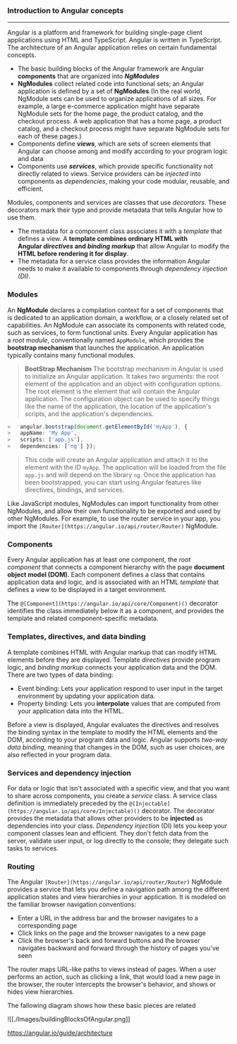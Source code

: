 ### Introduction to Angular concepts
---

Angular is a platform and framework for building single-page client applications using HTML and TypeScript. Angular is written in TypeScript.
The architecture of an Angular application relies on certain fundamental concepts.
- The basic building blocks of the Angular framework are Angular **components** that are organized into **_NgModules_**
- **NgModules** collect related code into functional sets; an Angular application is defined by a set of **NgModules**.(In the real world, NgModule sets can be used to organize applications of all sizes. For example, a large e-commerce application might have separate NgModule sets for the home page, the product catalog, and the checkout process. A web application that has a home page, a product catalog, and a checkout process might have separate NgModule sets for each of these pages.)
- Components define **_views_**, which are sets of screen elements that Angular can choose among and modify according to your program logic and data
- Components use **_services_**, which provide specific functionality not directly related to views. Service providers can be _injected_ into components as _dependencies_, making your code modular, reusable, and efficient.

Modules, components and services are classes that use _decorators_. These decorators mark their type and provide metadata that tells Angular how to use them.
- The metadata for a component class associates it with a _template_ that defines a view. A **template combines ordinary HTML with Angular _directives_ and _binding markup_** that allow Angular to modify the **HTML before rendering it for display**.
- The metadata for a service class provides the information Angular needs to make it available to components through _dependency injection (DI)_.

### Modules
An **NgModule** declares a compilation context for a set of components that is dedicated to an application domain, a workflow, or a closely related set of capabilities. An NgModule can associate its components with related code, such as services, to form functional units.
Every Angular application has a _root module_, conventionally named `AppModule`, which provides the **bootstrap mechanism** that launches the application. An application typically contains many functional modules.

> **BootStrap Mechanism**
> The bootstrap mechanism in Angular is used to initialize an Angular application. It takes two arguments: the root element of the application and an object with configuration options. The root element is the element that will contain the Angular application. The configuration object can be used to specify things like the name of the application, the location of the application's scripts, and the application's dependencies.
> 
``` typescript
> 	angular.bootstrap(document.getElementById('myApp'), { 
> 	appName: 'My App', 
> 	scripts: ['app.js'], 
> 	dependencies: ['ng'] });
```
> This code will create an Angular application and attach it to the element with the ID `myApp`. The application will be loaded from the file `app.js` and will depend on the library `ng`. Once the application has been bootstrapped, you can start using Angular features like directives, bindings, and services.

Like JavaScript modules, NgModules can import functionality from other NgModules, and allow their own functionality to be exported and used by other NgModules. For example, to use the router service in your app, you import the `[Router](https://angular.io/api/router/Router)` NgModule.

### Components

Every Angular application has at least one component, the _root component_ that connects a component hierarchy with the page **document object model (DOM)**. Each component defines a class that contains application data and logic, and is associated with an HTML _template_ that defines a view to be displayed in a target environment.

The `@[Component](https://angular.io/api/core/Component)()` decorator identifies the class immediately below it as a component, and provides the template and related component-specific metadata.

### Templates, directives, and data binding
A template combines HTML with Angular markup that can modify HTML elements before they are displayed. Template _directives_ provide program logic, and _binding markup_ connects your application data and the DOM. There are two types of data binding:
- Event binding: Lets your application respond to user input in the target environment by updating your application data.
- Property binding: Lets you **interpolate** values that are computed from your application data into the HTML.

Before a view is displayed, Angular evaluates the directives and resolves the binding syntax in the template to modify the HTML elements and the DOM, according to your program data and logic. Angular supports _two-way data binding_, meaning that changes in the DOM, such as user choices, are also reflected in your program data.

### Services and dependency injection

For data or logic that isn't associated with a specific view, and that you want to share across components, you create a _service_ class. A service class definition is immediately preceded by the `@[Injectable](https://angular.io/api/core/Injectable)()` decorator. The decorator provides the metadata that allows other providers to be **injected** as dependencies into your class.
_Dependency injection_ (DI) lets you keep your component classes lean and efficient. They don't fetch data from the server, validate user input, or log directly to the console; they delegate such tasks to services.

### Routing
The Angular `[Router](https://angular.io/api/router/Router)` NgModule provides a service that lets you define a navigation path among the different application states and view hierarchies in your application. It is modeled on the familiar browser navigation conventions:

-   Enter a URL in the address bar and the browser navigates to a corresponding page
-   Click links on the page and the browser navigates to a new page
-   Click the browser's back and forward buttons and the browser navigates backward and forward through the history of pages you've seen

The router maps URL-like paths to views instead of pages. When a user performs an action, such as clicking a link, that would load a new page in the browser, the router intercepts the browser's behavior, and shows or hides view hierarchies.

The fallowing diagram shows how these basic pieces are related

![[./Images/buildingBlocksOfAngular.png]]



https://angular.io/guide/architecture